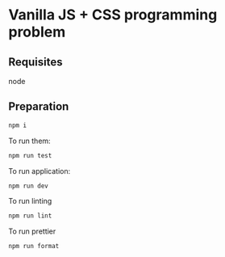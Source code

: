# Vanilla JS + CSS programming problem

## Requisites

node

## Preparation
```sh
npm i
```

To run them:

```sh
npm run test
```

To run application:
```sh
npm run dev
```

To run linting
```sh
npm run lint
```

To run prettier
```sh
npm run format
```




